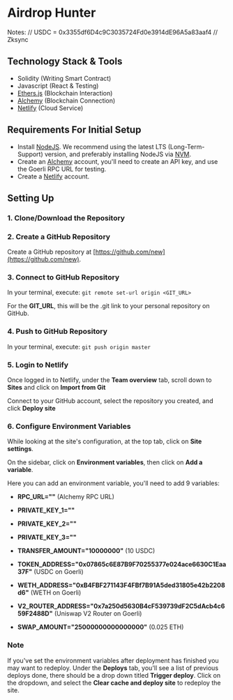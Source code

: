 # Airdrop Hunter

Notes:
// USDC = 0x3355df6D4c9C3035724Fd0e3914dE96A5a83aaf4 // Zksync

## Technology Stack & Tools

- Solidity (Writing Smart Contract)
- Javascript (React & Testing)
- [Ethers.js](https://docs.ethers.io/v5/) (Blockchain Interaction)
- [Alchemy](https://www.alchemy.com/) (Blockchain Connection)
- [Netlify](https://www.netlify.com/) (Cloud Service)

## Requirements For Initial Setup

- Install [NodeJS](https://nodejs.org/en/). We recommend using the latest LTS (Long-Term-Support) version, and preferably installing NodeJS via [NVM](https://github.com/nvm-sh/nvm#intro).
- Create an [Alchemy](https://www.alchemy.com/) account, you'll need to create an API key, and use the Goerli RPC URL for testing.
- Create a [Netlify](https://www.netlify.com/) account.

## Setting Up

### 1. Clone/Download the Repository

### 2. Create a GitHub Repository

Create a GitHub repository at [https://github.com/new](https://github.com/new).

### 3. Connect to GitHub Repository

In your terminal, execute:
`git remote set-url origin <GIT_URL>`

For the **GIT_URL**, this will be the .git link to your personal repository on GitHub.

### 4. Push to GitHub Repository

In your terminal, execute:
`git push origin master`

### 5. Login to Netlify

Once logged in to Netlify, under the **Team overview** tab, scroll down to **Sites** and click on **Import from Git**

Connect to your GitHub account, select the repository you created, and click **Deploy site**

### 6. Configure Environment Variables

While looking at the site's configuration, at the top tab, click on **Site settings**.

On the sidebar, click on **Environment variables**, then click on **Add a variable**.

Here you can add an environment variable, you'll need to add 9 variables:

- **RPC_URL=""** (Alchemy RPC URL)

- **PRIVATE_KEY_1=""**
- **PRIVATE_KEY_2=""**
- **PRIVATE_KEY_3=""**
- **TRANSFER_AMOUNT="10000000"** (10 USDC)

- **TOKEN_ADDRESS="0x07865c6E87B9F70255377e024ace6630C1Eaa37F"** (USDC on Goerli)
- **WETH_ADDRESS="0xB4FBF271143F4FBf7B91A5ded31805e42b2208d6"** (WETH on Goerli)

- **V2_ROUTER_ADDRESS="0x7a250d5630B4cF539739dF2C5dAcb4c659F2488D"** (Uniswap V2 Router on Goerli)
- **SWAP_AMOUNT="25000000000000000"** (0.025 ETH)

### Note

If you've set the environment variables after deployment has finished you may want to redeploy. Under the **Deploys** tab, you'll see a list of previous deploys done, there should be a drop down titled **Trigger deploy**. Click on the dropdown, and select the **Clear cache and deploy site** to redeploy the site.
